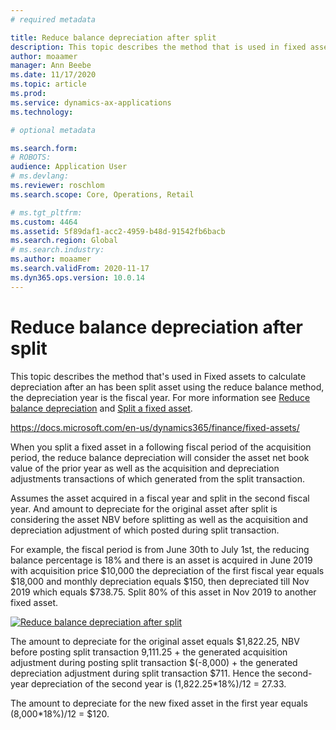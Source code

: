 ```yaml
---
# required metadata

title: Reduce balance depreciation after split
description: This topic describes the method that is used in fixed assets to calculate depreciation after splitting an asset using reduce balance method.
author: moaamer
manager: Ann Beebe
ms.date: 11/17/2020
ms.topic: article
ms.prod: 
ms.service: dynamics-ax-applications
ms.technology: 

# optional metadata

ms.search.form: 
# ROBOTS: 
audience: Application User
# ms.devlang: 
ms.reviewer: roschlom
ms.search.scope: Core, Operations, Retail

# ms.tgt_pltfrm: 
ms.custom: 4464
ms.assetid: 5f89daf1-acc2-4959-b48d-91542fb6bacb
ms.search.region: Global
# ms.search.industry: 
ms.author: moaamer
ms.search.validFrom: 2020-11-17
ms.dyn365.ops.version: 10.0.14
---
```




# Reduce balance depreciation after split

This topic describes the method that's used in Fixed assets to calculate depreciation after an has been split asset using the reduce balance method, the depreciation year is the fiscal year. For more information see [Reduce balance depreciation](reduce-balance-depreciation.md) and [Split a fixed asset](https://docs.microsoft.com/en-us/dynamics365/finance/fixed-assets/tasks/split-fixed-asset).

https://docs.microsoft.com/en-us/dynamics365/finance/fixed-assets/

When you split a fixed asset in a following fiscal period of the acquisition
period, the reduce balance depreciation will consider the asset net book value
of the prior year as well as the acquisition and depreciation adjustments
transactions of which generated from the split transaction.

Assumes the asset acquired in a fiscal year and split in the second fiscal year.
And amount to depreciate for the original asset after split is considering the
asset NBV before splitting as well as the acquisition and depreciation
adjustment of which posted during split transaction.

For example, the fiscal period is from June 30th to July 1st, the reducing
balance percentage is 18% and there is an asset is acquired in June 2019 with
acquisition price \$10,000 the depreciation of the first fiscal year equals
\$18,000 and monthly depreciation equals \$150, then depreciated till Nov 2019
which equals \$738.75. Split 80% of this asset in Nov 2019 to another fixed
asset.

[![Reduce balance depreciation after split](./media/Reduce_balance_depreciation_after_split.png)](./media/Reduce_balance_depreciation_after_split.png)

The amount to depreciate for the original asset equals \$1,822.25, NBV before
posting split transaction 9,111.25 + the generated acquisition adjustment during
posting split transaction \$(-8,000) + the generated depreciation adjustment
during split transaction \$711. Hence the second-year depreciation of the second
year is (1,822.25\*18%)/12 = 27.33.

The amount to depreciate for the new fixed asset in the first year equals
(8,000\*18%)/12 = \$120.
